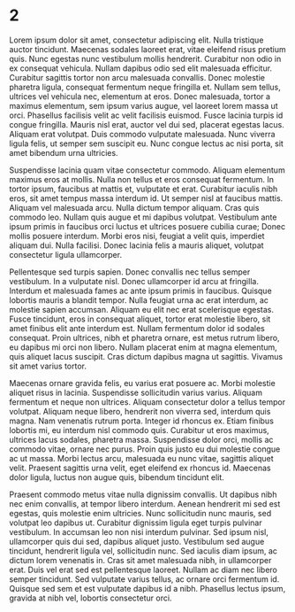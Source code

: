 # 2

Lorem ipsum dolor sit amet, consectetur adipiscing elit. Nulla tristique auctor tincidunt. Maecenas sodales laoreet erat, vitae eleifend risus pretium quis. Nunc egestas nunc vestibulum mollis hendrerit. Curabitur non odio in ex consequat vehicula. Nullam dapibus odio sed elit malesuada efficitur. Curabitur sagittis tortor non arcu malesuada convallis. Donec molestie pharetra ligula, consequat fermentum neque fringilla et. Nullam sem tellus, ultrices vel vehicula nec, elementum at eros. Donec malesuada, tortor a maximus elementum, sem ipsum varius augue, vel laoreet lorem massa ut orci. Phasellus facilisis velit ac velit facilisis euismod. Fusce lacinia turpis id congue fringilla. Mauris nisl erat, auctor vel dui sed, placerat egestas lacus. Aliquam erat volutpat. Duis commodo vulputate malesuada. Nunc viverra ligula felis, ut semper sem suscipit eu. Nunc congue lectus ac nisi porta, sit amet bibendum urna ultricies.

Suspendisse lacinia quam vitae consectetur commodo. Aliquam elementum maximus eros at mollis. Nulla non tellus et eros consequat fermentum. In tortor ipsum, faucibus at mattis et, vulputate et erat. Curabitur iaculis nibh eros, sit amet tempus massa interdum id. Ut semper nisl at faucibus mattis. Aliquam vel malesuada arcu. Nulla dictum tempor aliquam. Cras quis commodo leo. Nullam quis augue et mi dapibus volutpat. Vestibulum ante ipsum primis in faucibus orci luctus et ultrices posuere cubilia curae; Donec mollis posuere interdum. Morbi eros nisi, feugiat a velit quis, imperdiet aliquam dui. Nulla facilisi. Donec lacinia felis a mauris aliquet, volutpat consectetur ligula ullamcorper.

Pellentesque sed turpis sapien. Donec convallis nec tellus semper vestibulum. In a vulputate nisl. Donec ullamcorper id arcu at fringilla. Interdum et malesuada fames ac ante ipsum primis in faucibus. Quisque lobortis mauris a blandit tempor. Nulla feugiat urna ac erat interdum, ac molestie sapien accumsan. Aliquam eu elit nec erat scelerisque egestas. Fusce tincidunt, eros in consequat aliquet, tortor erat molestie libero, sit amet finibus elit ante interdum est. Nullam fermentum dolor id sodales consequat. Proin ultrices, nibh et pharetra ornare, est metus rutrum libero, eu dapibus mi orci non libero. Nullam placerat enim at magna elementum, quis aliquet lacus suscipit. Cras dictum dapibus magna ut sagittis. Vivamus sit amet varius tortor.

Maecenas ornare gravida felis, eu varius erat posuere ac. Morbi molestie aliquet risus in lacinia. Suspendisse sollicitudin varius varius. Aliquam fermentum et neque non ultrices. Aliquam consectetur dolor a tellus tempor volutpat. Aliquam neque libero, hendrerit non viverra sed, interdum quis magna. Nam venenatis rutrum porta. Integer id rhoncus ex. Etiam finibus lobortis mi, eu interdum nisl commodo quis. Curabitur ut eros maximus, ultrices lacus sodales, pharetra massa. Suspendisse dolor orci, mollis ac commodo vitae, ornare nec purus. Proin quis justo eu dui molestie congue ac ut massa. Morbi lectus arcu, malesuada eu nunc vitae, sagittis aliquet velit. Praesent sagittis urna velit, eget eleifend ex rhoncus id. Maecenas dolor ligula, luctus non augue quis, bibendum tincidunt elit.

Praesent commodo metus vitae nulla dignissim convallis. Ut dapibus nibh nec enim convallis, at tempor libero interdum. Aenean hendrerit mi sed est egestas, quis molestie enim ultricies. Nunc sollicitudin nunc mauris, sed volutpat leo dapibus ut. Curabitur dignissim ligula eget turpis pulvinar vestibulum. In accumsan leo non nisi interdum pulvinar. Sed ipsum nisl, ullamcorper quis dui sed, dapibus aliquet justo. Vestibulum sed augue tincidunt, hendrerit ligula vel, sollicitudin nunc. Sed iaculis diam ipsum, ac dictum lorem venenatis in. Cras sit amet malesuada nibh, in ullamcorper erat. Duis vel erat sed est pellentesque laoreet. Nullam ac diam nec libero semper tincidunt. Sed vulputate varius tellus, ac ornare orci fermentum id. Quisque sed sem et est vulputate dapibus id a nibh. Phasellus lectus ipsum, gravida at nibh vel, lobortis consectetur orci.
